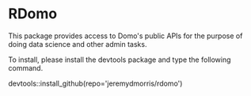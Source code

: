 # RDomo
This package provides access to Domo's public APIs for the purpose of doing data science and other admin tasks.

To install, please install the devtools package and type the following command.

devtools::install_github(repo='jeremydmorris/rdomo')